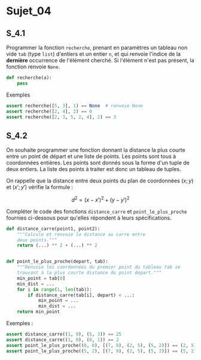 # Sujet_04
## S_4.1

Programmer la fonction `recherche`, prenant en paramètres un tableau non vide `tab` (type `list`) d'entiers et un entier `n`, et qui renvoie l'indice de la **dernière** occurrence de l'élément cherché. Si l'élément n'est pas présent, la fonction renvoie `None`.

```python
def recherche(a):
    pass
```


Exemples
```python
assert recherche([5, 3], 1) == None  # renvoie None
assert recherche([2, 4], 2) == 0
assert recherche([2, 3, 5, 2, 4], 2) == 3
```

## S_4.2

On souhaite programmer une fonction donnant la distance la plus courte entre un point
de départ et une liste de points. Les points sont tous à coordonnées entières.
Les points sont donnés sous la forme d'un tuple de deux entiers.
La liste des points à traiter est donc un tableau de tuples.

On rappelle que la distance entre deux points du plan de coordonnées $(x;y)$ et $(x';y')$
vérifie la formule :

$$d^2=(x-x')^2+(y-y')^2$$



Compléter le code des fonctions `distance_carre` et `point_le_plus_proche` fournies ci-dessous pour qu'elles répondent à leurs spécifications.

```python
def distance_carre(point1, point2):
    """Calcule et renvoie la distance au carre entre
    deux points."""
    return (...) ** 2 + (...) ** 2


def point_le_plus_proche(depart, tab):
    """Renvoie les coordonnées du premier point du tableau tab se
    trouvant à la plus courte distance du point depart."""
    min_point = tab[0]
    min_dist = ...
    for i in range(1, len(tab)):
        if distance_carre(tab[i], depart) < ...:
            min_point = ...
            min_dist = ...
    return min_point
```

Exemples :

```python
assert distance_carre((1, 0), (5, 3)) == 25
assert distance_carre((1, 0), (0, 1)) == 2
assert point_le_plus_proche((0, 0), [(7, 9), (2, 5), (5, 2)]) == (2, 5)
assert point_le_plus_proche((5, 2), [(7, 9), (2, 5), (5, 2)]) == (5, 2)
```

